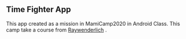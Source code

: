 ## Time Fighter App

This app created as a mission in MamiCamp2020 in Android Class. This camp take a course from  [Raywenderlich](www.raywenderlich.com) . 
